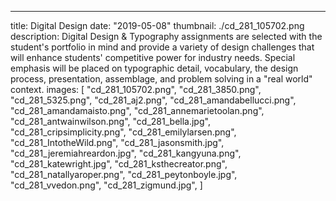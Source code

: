 ---

title: Digital Design
date: "2019-05-08"
thumbnail: ./cd_281_105702.png
description: Digital Design & Typography assignments are selected with the student's portfolio in mind and provide a variety of design challenges that will enhance students' competitive power for industry needs. Special emphasis will be placed on typographic detail, vocabulary, the design process, presentation, assemblage, and problem solving in a "real world" context.
images: [
"cd_281_105702.png",
"cd_281_3850.png",
"cd_281_5325.png",
"cd_281_aj2.png",
"cd_281_amandabellucci.png",
"cd_281_amandamaisto.png",
"cd_281_annemarietoolan.png",
"cd_281_antwainwilson.png",
"cd_281_bella.jpg",
"cd_281_cripsimplicity.png",
"cd_281_emilylarsen.png",
"cd_281_IntotheWild.png",
"cd_281_jasonsmith.jpg",
"cd_281_jeremiahreardon.jpg",
"cd_281_kangyuna.png",
"cd_281_katewright.jpg",
"cd_281_ksthecreator.png",
"cd_281_natallyaroper.png",
"cd_281_peytonboyle.jpg",
"cd_281_vvedon.png",
"cd_281_zigmund.jpg",
]
